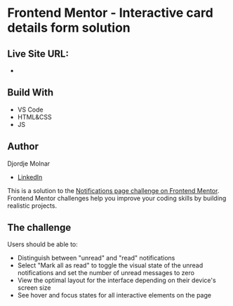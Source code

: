 # Frontend Mentor - Interactive card details form solution

## Live Site URL:

-

## Build With

- VS Code
- HTML&CSS
- JS

## Author

Djordje Molnar

- [LinkedIn](https://www.linkedin.com/in/molnarkg/)

This is a solution to the [Notifications page challenge on Frontend Mentor](https://www.frontendmentor.io/challenges/notifications-page-DqK5QAmKbC). Frontend Mentor challenges help you improve your coding skills by building realistic projects.

## The challenge

Users should be able to:

- Distinguish between "unread" and "read" notifications
- Select "Mark all as read" to toggle the visual state of the unread notifications and set the number of unread messages to zero
- View the optimal layout for the interface depending on their device's screen size
- See hover and focus states for all interactive elements on the page
